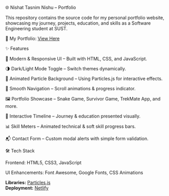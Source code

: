 🌐 Nishat Tasnim Nishu – Portfolio

This repository contains the source code for my personal portfolio website, showcasing my journey, projects, education, and skills as a Software Engineering student at SUST.

🔗 My Portfolio: [View Here](https://nishattasnim-portfolio.netlify.app/)

✨ Features

🎨 Modern & Responsive UI – Built with HTML, CSS, and JavaScript.

🌗 Dark/Light Mode Toggle – Switch themes dynamically.

🌌 Animated Particle Background – Using Particles.js for interactive effects.

🧭 Smooth Navigation – Scroll animations & progress indicator.

🖼️ Portfolio Showcase – Snake Game, Survivor Game, TrekMate App, and more.

📜 Interactive Timeline – Journey & education presented visually.

📊 Skill Meters – Animated technical & soft skill progress bars.

📬 Contact Form – Custom modal alerts with simple form validation.

🛠️ Tech Stack

Frontend: HTML5, CSS3, JavaScript

UI Enhancements: Font Awesome, Google Fonts, CSS Animations

 **Libraries:** [Particles.js](https://vincentgarreau.com/particles.js/)  
 **Deployment:** [Netlify](https://www.netlify.com/)  

